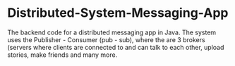 # Distributed-System-Messaging-App

The backend code for a distributed messaging app in Java. The system uses the Publisher - Consumer (pub - sub), where the are 3 brokers (servers where clients are connected to and can talk to each other, upload stories, make friends and many more.
